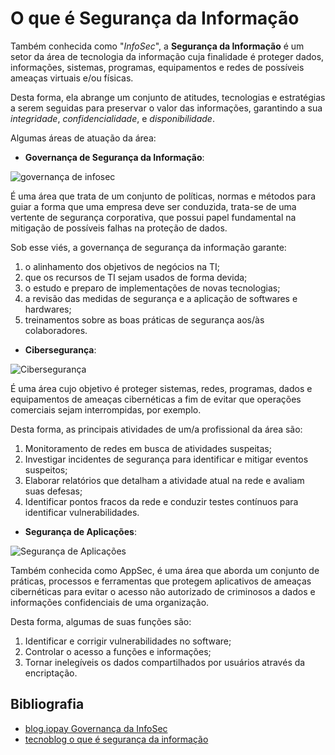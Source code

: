# O que é Segurança da Informação

Também conhecida como "*InfoSec*", a **Segurança da Informação** é um setor da área de  tecnologia da informação cuja finalidade é proteger dados, informações, sistemas, programas, equipamentos e redes de possíveis ameaças virtuais e/ou físicas. 

Desta forma, ela abrange um conjunto de atitudes, tecnologias e estratégias a serem seguidas para preservar o valor das informações, garantindo a sua *integridade*, *confidencialidade*, e *disponibilidade*. 

Algumas áreas de atuação da área:

* **Governança de Segurança da Informação**:

![governança de infosec](https://images.squarespace-cdn.com/content/v1/6048e1e3156d3f059791beae/1692983582379-AL6CU3H9AK9A7Z7856R5/governanca-da-seguranca-da-informacao-para-empresas-de-grande-porte-gateway-de-pagamento-iopay.png?format=1000w)

É uma área que trata de um conjunto de políticas, normas e métodos para guiar a forma que uma empresa deve ser conduzida, trata-se de uma vertente de segurança corporativa, que possui papel fundamental na mitigação de possíveis falhas na proteção de dados. 

Sob esse viés, a governança de segurança da informação garante:
1. o alinhamento dos objetivos de negócios na TI;
1. que os recursos de TI sejam usados de forma devida;
1. o estudo e preparo de implementações de novas tecnologias;
1. a revisão das medidas de segurança e a aplicação de softwares e hardwares;
1. treinamentos sobre as boas práticas de segurança aos/às colaboradores.
 
* **Cibersegurança**:

![Cibersegurança](https://encrypted-tbn0.gstatic.com/images?q=tbn:ANd9GcQmWW9A4K_QEJkAfYJR7lI3BRShJbSnRB5jtw&s)

É uma área cujo objetivo é proteger sistemas, redes, programas, dados e equipamentos de ameaças cibernéticas a fim de evitar que operações comerciais sejam interrompidas, por exemplo.
    
Desta forma, as principais atividades de um/a profissional da área são:
1. Monitoramento de redes em busca de atividades suspeitas;
1. Investigar incidentes de segurança para identificar e mitigar eventos suspeitos;
1. Elaborar relatórios que detalham a atividade atual na rede e avaliam suas defesas;
1. Identificar pontos fracos da rede e conduzir testes contínuos para identificar vulnerabilidades.
      
* **Segurança de Aplicações**:

![Segurança de Aplicações](https://live.staticflickr.com/4477/23922032368_14f828ab0f_b.jpg)

Também conhecida como AppSec, é uma área que aborda um conjunto de práticas, processos e ferramentas que protegem aplicativos de ameaças cibernéticas para evitar o acesso não autorizado de criminosos a dados e informações confidenciais de uma organização.

Desta forma, algumas de suas funções são:
1. Identificar e corrigir vulnerabilidades no software;
1. Controlar o acesso a funções e informações;
1. Tornar inelegíveis os dados compartilhados por usuários através da encriptação.

## Bibliografia
- [blog.iopay Governança da InfoSec](https://blog.iopay.com.br/pagamentos-online/governanca-da-seguranca-cibernetica-para-empresas-de-grande-porte-o-que-e-e-como-funciona)
- [tecnoblog o que é segurança da informação](https://tecnoblog.net/responde/o-que-e-seguranca-da-informacao/)
